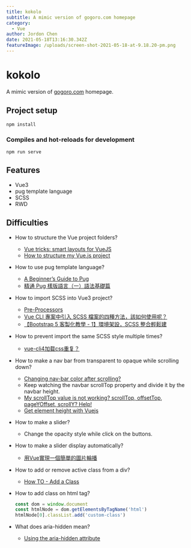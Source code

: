 ```yaml
---
title: kokolo
subtitle: A mimic version of gogoro.com homepage
category:
  - Vue
author: Jordon Chen
date: 2021-05-18T13:16:30.342Z
featureImage: /uploads/screen-shot-2021-05-18-at-9.18.20-pm.png
---
```

# kokolo

A mimic version of [gogoro.com](http://gogoro.com/) homepage.

## Project setup

```
npm install
```

### Compiles and hot-reloads for development

```
npm run serve
```

## Features

- Vue3
- pug template language
- SCSS
- RWD

## Difficulties

- How to structure the Vue project folders?
    - [Vue tricks: smart layouts for VueJS](https://itnext.io/vue-tricks-smart-layouts-for-vuejs-5c61a472b69b)
    - [How to structure my Vue.js project](https://itnext.io/how-to-structure-my-vue-js-project-e4468db005ac)
- How to use pug template language?
    - [A Beginner’s Guide to Pug](https://www.sitepoint.com/a-beginners-guide-to-pug/)
    - [精通 Pug 樣版語言（一）語法基礎篇](https://www.shirohana.me/blog/articles/2020-mastery-pug-template-engine/)
- How to import SCSS into Vue3 project?
    - [Pre-Processors](https://cli.vuejs.org/guide/css.html#pre-processors)
    - [Vue CLI 專案中引入 SCSS 檔案的四種方法，該如何使用呢？](https://medium.com/unalai/vue-%E5%B0%88%E6%A1%88%E4%B8%AD%E5%BC%95%E5%85%A5-scss-%E6%AA%94%E6%A1%88%E7%9A%84%E5%9B%9B%E7%A8%AE%E6%96%B9%E6%B3%95-%E8%A9%B2%E5%A6%82%E4%BD%95%E4%BD%BF%E7%94%A8%E5%91%A2-9babcd3a4ef1)
    - [【Bootstrap 5 客製化教學 - 1】環境架設，SCSS 整合輕鬆建](https://www.youtube.com/watch?v=UMneQfzlz4Y)
- How to prevent import the same SCSS style multiple times?
    - [vue-cli4加载css重复？](https://guguji5.github.io/vue-cli4%E5%8A%A0%E8%BD%BDcss%E9%87%8D%E5%A4%8D%EF%BC%9F/)
- How to make a nav bar from transparent to opaque while scrolling down?
    - [Changing nav-bar color after scrolling?](https://stackoverflow.com/questions/23706003/changing-nav-bar-color-after-scrolling)
    - Keep watching the navbar scrollTop property and divide it by the navbar height.
    - [My scrollTop value is not working? scrollTop, offsetTop, pageYOffset, scrollY? Help!](https://medium.com/@daniwhkim/how-do-i-get-set-top-position-of-elements-scrolltop-offsettop-pageyoffset-scrolly-help-275a7ada5569)
    - [Get element height with Vuejs](https://stackoverflow.com/questions/44948714/get-element-height-with-vuejs/44949482)
- How to make a slider?
    - Change the opacity style while click on the buttons.
- How to make a slider display automatically?
    - [用Vue實現一個簡單的圖片輪播](https://codingnote.cc/zh-tw/p/156861/)
- How to add or remove active class from a div?
    - [How TO - Add a Class](https://www.w3schools.com/howto/howto_js_add_class.asp)
- How to add class on html tag?

    ```jsx
    const dom = window.document
    const htmlNode = dom.getElementsByTagName('html')
    htmlNode[0].classList.add('custom-class')
    ```

- What does aria-hidden mean?
    - [Using the aria-hidden attribute](https://developer.mozilla.org/en-US/docs/Web/Accessibility/ARIA/ARIA_Techniques/Using_the_aria-hidden_attribute)